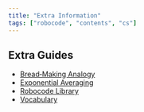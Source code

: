 ```yaml
---
title: "Extra Information"
tags: ["robocode", "contents", "cs"]
---
```


## Extra Guides

- [Bread‑Making Analogy](/robocode/extras/bread)
- [Exponential Averaging](/robocode/extras/exp_avg)
- [Robocode Library](/robocode/extras/robocode_library)
- [Vocabulary](/robocode/extras/vocab)
